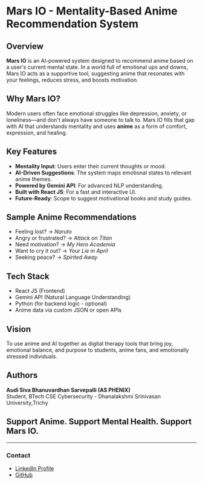 # Mars IO - Mentality-Based Anime Recommendation System

## Overview
**Mars IO** is an AI-powered system designed to recommend anime based on a user's current mental state. In a world full of emotional ups and downs, Mars IO acts as a supportive tool, suggesting anime that resonates with your feelings, reduces stress, and boosts motivation.

## Why Mars IO?
Modern users often face emotional struggles like depression, anxiety, or loneliness—and don't always have someone to talk to. Mars IO fills that gap with AI that understands mentality and uses **anime** as a form of comfort, expression, and healing.

## Key Features
- **Mentality Input**: Users enter their current thoughts or mood.
- **AI-Driven Suggestions**: The system maps emotional states to relevant anime themes.
- **Powered by Gemini API**: For advanced NLP understanding.
- **Built with React JS**: For a fast and interactive UI.
- **Future-Ready**: Scope to suggest motivational books and study guides.

## Sample Anime Recommendations
- Feeling lost? → *Naruto*
- Angry or frustrated? → *Attack on Titan*
- Need motivation? → *My Hero Academia*
- Want to cry it out? → *Your Lie in April*
- Seeking peace? → *Spirited Away*

## Tech Stack
- React JS (Frontend)
- Gemini API (Natural Language Understanding)
- Python (for backend logic - optional)
- Anime data via custom JSON or open APIs

## Vision
To use anime and AI together as digital therapy tools that bring joy, emotional balance, and purpose to students, anime fans, and emotionally stressed individuals.

## Authors
**Audi Siva Bhanuvardhan Sarvepalli (AS PHENIX)**  
Student, BTech CSE Cybersecurity - Dhanalakshmi Srinivasan University,Trichy

## Support Anime. Support Mental Health. Support Mars IO.

---

### Contact
- [LinkedIn Profile](https://www.linkedin.com/in/audi-siva-bhanuvardhan-sarvepalli-4598a8289?utm_source=share&utm_campaign=share_via&utm_content=profile&utm_medium=android_app)
- [GitHub](https://github.com/Sarvepalliaudi/mars-io)
